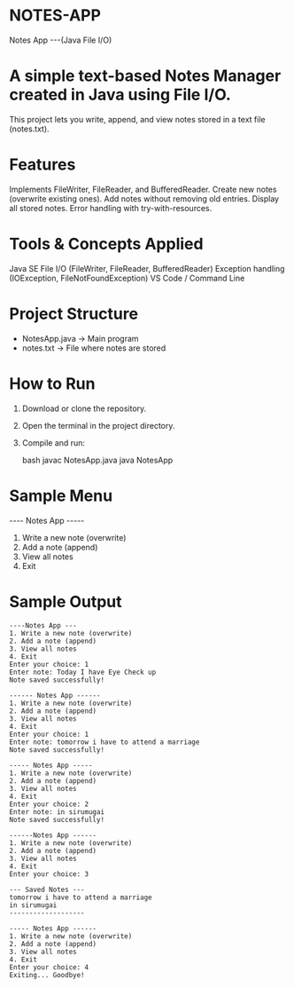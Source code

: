 # NOTES-APP

Notes App
---(Java File I/O)

 # A simple text-based Notes Manager created in Java using File I/O.
This project lets you write, append, and view notes stored in a text file (notes.txt).

# Features

 Implements FileWriter, FileReader, and BufferedReader.
 Create new notes (overwrite existing ones).
 Add notes without removing old entries.
 Display all stored notes.
 Error handling with try-with-resources.

# Tools & Concepts Applied

 Java SE
 File I/O (FileWriter, FileReader, BufferedReader)
 Exception handling (IOException, FileNotFoundException)
 VS Code / Command Line

# Project Structure

* NotesApp.java → Main program
* notes.txt → File where notes are stored

# How to Run

1. Download or clone the repository.
2. Open the terminal in the project directory.
3. Compile and run:

   bash
   javac NotesApp.java
   java NotesApp
   

# Sample Menu


---- Notes App -----
1. Write a new note (overwrite)
2. Add a note (append)
3. View all notes
4. Exit


# Sample Output

```
----Notes App ---
1. Write a new note (overwrite)
2. Add a note (append)
3. View all notes
4. Exit
Enter your choice: 1
Enter note: Today I have Eye Check up
Note saved successfully!

------ Notes App ------
1. Write a new note (overwrite)
2. Add a note (append)
3. View all notes
4. Exit
Enter your choice: 1
Enter note: tomorrow i have to attend a marriage
Note saved successfully!

----- Notes App -----
1. Write a new note (overwrite)
2. Add a note (append)
3. View all notes
4. Exit
Enter your choice: 2
Enter note: in sirumugai
Note saved successfully!

------Notes App ------
1. Write a new note (overwrite)
2. Add a note (append)
3. View all notes
4. Exit
Enter your choice: 3

--- Saved Notes ---
tomorrow i have to attend a marriage
in sirumugai
-------------------

----- Notes App ------
1. Write a new note (overwrite)
2. Add a note (append)
3. View all notes
4. Exit
Enter your choice: 4
Exiting... Goodbye!
